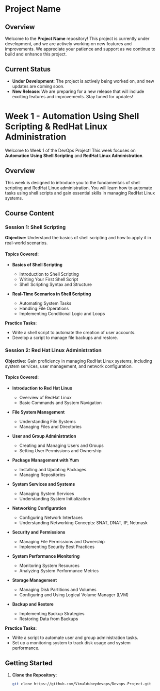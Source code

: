 # Project Name

## Overview

Welcome to the **Project Name** repository! This project is currently under development, and we are actively working on new features and improvements. We appreciate your patience and support as we continue to build and enhance this project.

## Current Status

- **Under Development**: The project is actively being worked on, and new updates are coming soon.
- **New Release**: We are preparing for a new release that will include exciting features and improvements. Stay tuned for updates!

# Week 1 - Automation Using Shell Scripting & RedHat Linux Administration

Welcome to Week 1 of the DevOps Project! This week focuses on **Automation Using Shell Scripting** and **RedHat Linux Administration**. 

## Overview

This week is designed to introduce you to the fundamentals of shell scripting and RedHat Linux administration. You will learn how to automate tasks using shell scripts and gain essential skills in managing RedHat Linux systems.

## Course Content

### Session 1: Shell Scripting

**Objective:** Understand the basics of shell scripting and how to apply it in real-world scenarios.

#### Topics Covered:
- **Basics of Shell Scripting**
  - Introduction to Shell Scripting
  - Writing Your First Shell Script
  - Shell Scripting Syntax and Structure

- **Real-Time Scenarios in Shell Scripting**
  - Automating System Tasks
  - Handling File Operations
  - Implementing Conditional Logic and Loops

**Practice Tasks:**
- Write a shell script to automate the creation of user accounts.
- Develop a script to manage file backups and restore.

### Session 2: Red Hat Linux Administration

**Objective:** Gain proficiency in managing RedHat Linux systems, including system services, user management, and network configuration.

#### Topics Covered:
- **Introduction to Red Hat Linux**
  - Overview of RedHat Linux
  - Basic Commands and System Navigation

- **File System Management**
  - Understanding File Systems
  - Managing Files and Directories

- **User and Group Administration**
  - Creating and Managing Users and Groups
  - Setting User Permissions and Ownership

- **Package Management with Yum**
  - Installing and Updating Packages
  - Managing Repositories

- **System Services and Systems**
  - Managing System Services
  - Understanding System Initialization

- **Networking Configuration**
  - Configuring Network Interfaces
  - Understanding Networking Concepts: SNAT, DNAT, IP, Netmask

- **Security and Permissions**
  - Managing File Permissions and Ownership
  - Implementing Security Best Practices

- **System Performance Monitoring**
  - Monitoring System Resources
  - Analyzing System Performance Metrics

- **Storage Management**
  - Managing Disk Partitions and Volumes
  - Configuring and Using Logical Volume Manager (LVM)

- **Backup and Restore**
  - Implementing Backup Strategies
  - Restoring Data from Backups

**Practice Tasks:**
- Write a script to automate user and group administration tasks.
- Set up a monitoring system to track disk usage and system performance.

## Getting Started

1. **Clone the Repository**:
   ```bash
   git clone https://github.com/Vimaldubeydevops/Devops-Project.git
